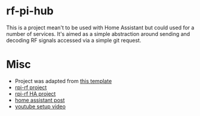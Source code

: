 # rf-pi-hub

This is a project mean't to be used with Home Assistant but could used for a number of services. It's aimed
as a simple abstraction around sending and decoding RF signals accessed via a simple git request.


# Misc

* Project was adapted from [this template](https://github.com/thoresonjd/simple-typescript-server)
* [rpi-rf project](https://github.com/milaq/rpi-rf)
* [rpi-rf HA project](https://github.com/markvader/ha-rpi_rf)
* [home assistant post](https://community.home-assistant.io/t/can-home-assistant-listen-to-433mhz-remotes/17546)
* [youtube setup video](https://www.youtube.com/watch?v=5UUazFbK-Hg)